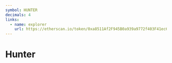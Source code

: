 ```yaml
---
symbol: HUNTER
decimals: 4
links:
  - name: explorer
    url: https://etherscan.io/token/0xa8511Af2F945B0a939a9772f403F41ec637bFfcd
---
```


# Hunter
